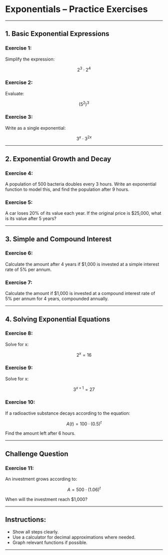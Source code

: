 
# Exponentials – Practice Exercises

---

## **1. Basic Exponential Expressions**

### Exercise 1:
Simplify the expression:

$$
2^3 \cdot 2^4
$$

### Exercise 2:
Evaluate:

$$
(5^2)^3
$$

### Exercise 3:
Write as a single exponential:

$$
3^x \cdot 3^{2x}
$$

---

## **2. Exponential Growth and Decay**

### Exercise 4:
A population of 500 bacteria doubles every 3 hours. Write an exponential function to model this, and find the population after 9 hours.

### Exercise 5:
A car loses 20% of its value each year. If the original price is \$25,000, what is its value after 5 years?

---

## **3. Simple and Compound Interest**

### Exercise 6:
Calculate the amount after 4 years if \$1,000 is invested at a simple interest rate of 5% per annum.

### Exercise 7:
Calculate the amount if \$1,000 is invested at a compound interest rate of 5% per annum for 4 years, compounded annually.

---

## **4. Solving Exponential Equations**

### Exercise 8:
Solve for x:

$$
2^x = 16
$$

### Exercise 9:
Solve for x:

$$
3^{x+1} = 27
$$

### Exercise 10:
If a radioactive substance decays according to the equation:

$$
A(t) = 100 \cdot (0.5)^t
$$

Find the amount left after 6 hours.

---

## **Challenge Question**

### Exercise 11:
An investment grows according to:

$$
A = 500 \cdot (1.06)^t
$$

When will the investment reach \$1,000?

---

## Instructions:
- Show all steps clearly.
- Use a calculator for decimal approximations where needed.
- Graph relevant functions if possible.

---
